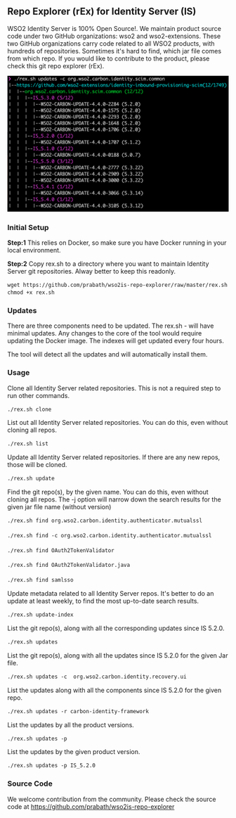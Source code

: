 ## Repo Explorer (rEx) for Identity Server (IS)

WSO2 Identity Server is 100% Open Source!. We maintain product source code under two GitHub organizations: wso2 and wso2-extensions. These two GitHub organizations carry code related to all WSO2 products, with hundreds of repositories. Sometimes it's hard to find, which jar file comes from which repo. If you would like to contribute to the product, please check this git repo explorer (rEx).

<img src="./image.png" width="630">


### Initial Setup

**Step:1** This relies on Docker, so make sure you have Docker running in your local environment.

**Step:2** Copy rex.sh to a directory where you want to maintain Identity Server git repositories. Alway better to keep this readonly. 
```markdown
wget https://github.com/prabath/wso2is-repo-explorer/raw/master/rex.sh
chmod +x rex.sh
```
### Updates

There are three components need to be updated. The rex.sh - will have minimal updates. Any changes to the core of the tool would require updating the Docker image. The indexes will get updated every four hours.

The tool will detect all the updates and will automatically install them.

### Usage 

Clone all Identity Server related repositories. This is not a required step to run other commands.

```markdown
./rex.sh clone
```
List out all Identity Server related repositories. You can do this, even without cloning all repos.

```markdown
./rex.sh list
```
Update all Identity Server related repositories. If there are any new repos, those will be cloned. 

```markdown
./rex.sh update
```

Find the git repo(s), by the given name. You can do this, even without cloning all repos. The -j option will narrow down the search results for the given jar file name (without version)

```markdown
./rex.sh find org.wso2.carbon.identity.authenticator.mutualssl

./rex.sh find -c org.wso2.carbon.identity.authenticator.mutualssl

./rex.sh find OAuth2TokenValidator

./rex.sh find OAuth2TokenValidator.java

./rex.sh find samlsso
```

Update metadata related to all Identity Server repos. It's better to do an update at least weekly, to find the most up-to-date search results. 

```markdown
./rex.sh update-index
```

List the git repo(s), along with all the corresponding updates since IS 5.2.0.

```markdown
./rex.sh updates
```

List the git repo(s), along with all the updates since IS 5.2.0 for the given Jar file.

```markdown
./rex.sh updates -c  org.wso2.carbon.identity.recovery.ui
```

List the updates along with all the components since IS 5.2.0 for the given repo.

```markdown
./rex.sh updates -r carbon-identity-framework
```
List the updates by all the product versions.

```markdown
./rex.sh updates -p
```
List the updates by the given product version.

```markdown
./rex.sh updates -p IS_5.2.0
```
### Source Code

We welcome contribution from the community. Please check the source code at https://github.com/prabath/wso2is-repo-explorer


